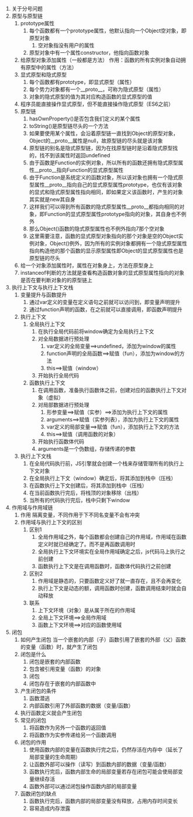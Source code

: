 1. 关于分号问题
2. 原型与原型链
    1. prototype属性
        1. 每个函数都有一个prototype属性，他默认指向一个Object空对象，即原型对象
            1. 空对象指没有用户的属性
        2. 原型对象中有一个属性constructor，他指向函数对象
    2. 给原型对象添加属性（一般都是方法）
        作用：函数的所有实例对象自动拥有原型中的属性（方法）
    3. 显式原型和隐式原型
        1. 每个函数都有prototype，即显式原型（属性）
        2. 每个势力对象都有一个__proto__，可称为隐式原型（属性）
        3. 对象的隐式原型的值为其对应构造函数的显式原型的值
    4. 程序员能直接操作显式原型，但不能直接操作隐式原型（ES6之前）
    5. 原型链
        1. hasOwnProperty()是否包含我们定义的某个属性
        2. toString()是原型链尽头的一个方法
        3. 如果要使用某个属性，会沿着原型链一直找到Object的原型对象，Object的__proto__属性是null，故原型链的尽头就是该对象
        4. 原型链的别名是隐式原型链，因为在找原型链时是沿着隐式原型找的，找不到该属性时返回undefined
        5. 由于函数是Function的实例对象，所以所有的函数还拥有隐式原型属性__proto__指向Function的显式原型属性
        6. 由于Function是系统定义的函数对象，所以该对象也拥有一个隐式原型属性__proto__指向自己的显式原型属性prototype，也仅有该对象的显式和隐式原型属性指向相同，即如果定义该函数时，产生的对象其实就是new其自身
        7. 这样我们可以得到所有函数的隐式原型属性__proto__都指向相同的对象，即Function的显式原型属性prototype指向的对象，其自身也不例外
        8. 那么Object()函数的隐式原型属性也不例外指向7那个空对象
        9. 这里需要注意，函数的显式原型对象指向的那个对象是空的Object实例对象，Object()例外，因为所有的实例对象都拥有一个隐式原型属性指向构造他的那个函数的显示原型属性即Object的显式原型属性也是原型链的尽头
    6. 给一个对象添加属性时，属性在对象身上，方法在原型身上
    7. instanceof判断的方法就是查看构造函数对象的显式原型属性指向的对象是否在要判断对象的的原型链上
3. 执行上下文与执行上下文栈
    1. 变量提升与函数提升
        1. 通过var定义的变量在定义语句之前就可以访问到，即变量声明提升
        2. 通过function声明的函数，在之前就可以直接调用，即函数声明提升
    2. 执行上下文
        1. 全局执行上下文
            1. 在执行全局代码前将window确定为全局执行上下文
            2. 对全局数据进行预处理
                1. var定义的全局变量==>undefined，添加为window的属性
                2. function声明的全局函数==>赋值（fun），添加为window的方法
                3. this==>赋值（window）
            3. 开始执行全局代码
        2. 函数执行上下文
            1. 在调用函数，准备执行函数体之前，创建对应的函数执行上下文对象（虚拟）
            2. 对局部数据进行预处理
                1. 形参变量==>赋值（实参）==>添加为执行上下文的属性
                2. arguments==>赋值（实参列表），添加为执行上下文的属性
                3. var定义的局部变量==>赋值（fun），添加执行上下文的方法
                4. this==>赋值（调用函数的对象）
            3. 开始执行函数体代码
            4. arguments是一个伪数组，存储传递的参数
    3. 执行上下文栈
        1. 在全局代码执行前，JS引擎就会创建一个栈来存储管理所有的执行上下文对象
        2. 在全局执行上下文（window）确定后，将其添加到栈中（压栈）
        3. 在函数执行上下文创建后，将其添加到栈中（压栈）
        4. 在当前函数执行完后，将栈顶的对象移除（出栈）
        5. 当所有的代码执行完后，栈中只剩下window
4. 作用域与作用域链
    1. 作用 隔离变量，不同作用于下不同名变量不会有冲突
    2. 作用域与执行上下文的区别
        1. 区别1
            1. 全局作用域之外，每个函数都会创建自己的作用域，作用域在函数定义时就已经确定了。而不是再函数调用时
            2. 全局执行上下文环境实在全局作用域确定之后，js代码马上执行之前创建
            3. 函数执行上下文是在调用函数时，函数体代码执行之前创建
        2. 区别2
            1. 作用域是静态的，只要函数定义好了就一直存在，且不会再变化
            2. 执行上下文是动态的额，调用函数时创建，函数调用结束时就会自动释放
        3. 联系
            1. 上下文环境（对象）是从属于所在的作用域
            2. 全局上下文环境==>全局作用域
            3. 函数上下文环境==>对应的函数使用域
5. 闭包
    1. 如何产生闭包
        当一个嵌套的内部（子）函数引用了嵌套的外部（父）函数的变量（函数）时，就产生了闭包
    2. 闭包是什么
        1. 闭包是嵌套的内部函数
        2. 包含被引用变量（函数）的对象
        3. 闭包
        4. 闭包存在于嵌套的内部函数中
    3. 产生闭包的条件
        1. 函数潜逃
        2. 内部函数引用了外部函数的数据（变量/函数）
    4. 执行函数定义就会产生闭包
    5. 常见的闭包
        1. 将函数作为另外一个函数的返回值
        2. 将函数作为实参传递给另一个函数调用
    6. 闭包的作用
        1. 使用函数内部的变量在函数执行完之后，仍然存活在内存中（延长了局部变量的生命周期）
        2. 让函数外部可以操作（读写）到函数内部的数据（变量/函数）
        3. 函数执行完后，函数内部生命的局部变量若存在闭包可能会使局部变量继续存活
        4. 函数外部可以通过闭包操作函数内部的局部变量
    7. 函数闭包的缺点
        1. 函数执行完后，函数内部的局部变量没有释放，占用内存时间变长
        2. 容易造成内存泄露